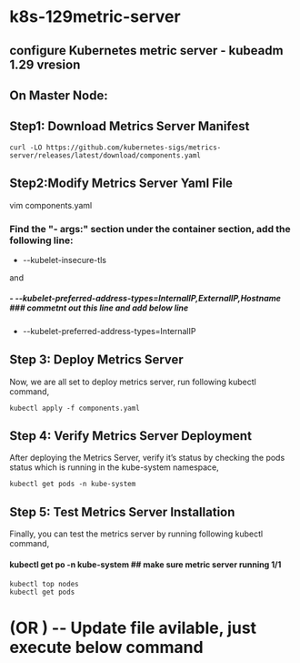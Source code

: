 # k8s-129metric-server
## configure Kubernetes metric server - kubeadm 1.29  vresion

## On Master Node:
## Step1: Download Metrics Server Manifest

```
curl -LO https://github.com/kubernetes-sigs/metrics-server/releases/latest/download/components.yaml
```

## Step2:Modify Metrics Server Yaml File


vim components.yaml


### Find the "- args:"  section under the container section, add the following line:

- --kubelet-insecure-tls

and 

#####     - --kubelet-preferred-address-types=InternalIP,ExternalIP,Hostname  ### commetnt out this line and add below line

- --kubelet-preferred-address-types=InternalIP


## Step 3: Deploy Metrics Server

Now, we are all set to deploy metrics server, run following kubectl command,

```
kubectl apply -f components.yaml
```


## Step 4: Verify Metrics Server Deployment
After deploying the Metrics Server, verify it’s status by checking the pods status which is running in the kube-system namespace,

```
kubectl get pods -n kube-system
```
## Step 5: Test Metrics Server Installation
Finally, you can test the metrics server by running following kubectl command,

#### kubectl get po -n kube-system  ## make sure metric server running 1/1

```
kubectl top nodes
kubectl get pods
```


# (OR ) -- Update file avilable, just execute below command

```
```

